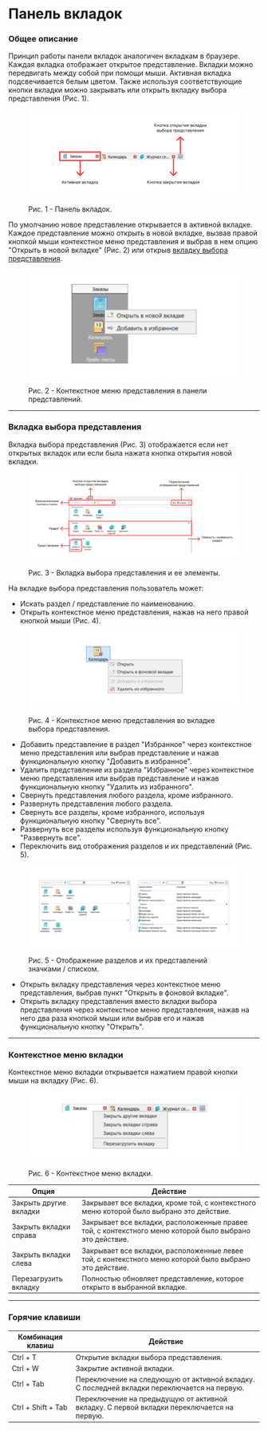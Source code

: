 # Панель вкладок

### Общее описание

Принцип работы панели вкладок аналогичен вкладкам в браузере. Каждая вкладка отображает открытое представление. Вкладки можно передвигать между собой при помощи мыши. Активная вкладка подсвечивается белым цветом. Также используя соответствующие кнопки вкладки можно закрывать или открыть вкладку выбора представления (Рис. 1).

<figure><img src="../../.gitbook/assets/Frame 31 (1).png" alt=""><figcaption><p>Рис. 1 - Панель вкладок.</p></figcaption></figure>



По умолчанию новое представление открывается в активной вкладке. Каждое представление можно открыть в новой вкладке, вызвав правой кнопкой мыши контекстное меню представления и выбрав в нем опцию "Открыть в новой вкладке" (Рис. 2) или открыв [вкладку выбора представления](panel-vkladok.md#vkladka-vybora-predstavleniya).

<figure><img src="../../.gitbook/assets/Frame 32.png" alt=""><figcaption><p>Рис. 2 - Контекстное меню представления в панели представлений.</p></figcaption></figure>



***

### Вкладка выбора представления

Вкладка выбора представления (Рис. 3) отображается если нет открытых вкладок или если была нажата кнопка открытия новой вкладки.

<figure><img src="../../.gitbook/assets/Frame 39.png" alt=""><figcaption><p>Рис. 3 - Вкладка выбора представления и ее элементы.</p></figcaption></figure>

На вкладке выбора представления пользователь может:

* Искать раздел / представление по наименованию.
* Открыть контекстное меню представления, нажав на него правой кнопкой мыши (Рис. 4).

<figure><img src="../../.gitbook/assets/Frame 41.png" alt=""><figcaption><p>Рис. 4 - Контекстное меню представления во вкладке выбора представления.</p></figcaption></figure>

* Добавить представление в раздел "Избранное" через контекстное меню представления или выбрав представление и нажав функциональную кнопку "Добавить в избранное".
* Удалить представление из раздела "Избранное" через контекстное меню представления или выбрав представление и нажав функциональную кнопку "Удалить из избранного".
* Свернуть представления любого раздела, кроме избранного.
* Развернуть представления любого раздела.
* Свернуть все разделы, кроме избранного, используя функциональную кнопку "Свернуть все".
* Развернуть все разделы используя функциональную кнопку "Развернуть все".
* Переключить вид отображения разделов и их представлений (Рис. 5).

<figure><img src="../../.gitbook/assets/Frame 38.png" alt=""><figcaption><p>Рис. 5 - Отображение разделов и их представлений значками / списком.</p></figcaption></figure>

* Открыть вкладку представления через контекстное меню представления, выбрав пункт "Открыть в фоновой вкладке".
* Открыть вкладку представления вместо вкладки выбора представления через контекстное меню представления, нажав на него два раза кнопкой мыши или выбрав его и нажав функциональную кнопку "Открыть".



***

### Контекстное меню вкладки

Контекстное меню вкладки открывается нажатием правой кнопки мыши на вкладку (Рис. 6).

<figure><img src="../../.gitbook/assets/Frame 27.png" alt=""><figcaption><p>Рис. 6 - Контекстное меню вкладки.</p></figcaption></figure>



| Опция                  | Действие                                                                                                |
| ---------------------- | ------------------------------------------------------------------------------------------------------- |
| Закрыть другие вкладки | Закрывает все вкладки, кроме той, с контекстного меню которой было выбрано это действие.                |
| Закрыть вкладки справа | Закрывает все вкладки, расположенные правее той, с контекстного меню которой было выбрано это действие. |
| Закрыть вкладки слева  | Закрывает все вкладки, расположенные левее той, с контекстного меню которой было выбрано это действие.  |
| Перезагрузить вкладку  | Полностью обновляет представление, которое открыто в выбранной вкладке.                                 |



***

### Горячие клавиши

| Комбинация клавиш  | Действие                                                                                    |
| ------------------ | ------------------------------------------------------------------------------------------- |
| Ctrl + T           | Открытие вкладки выбора представления.                                                      |
| Ctrl + W           | Закрытие активной вкладки.                                                                  |
| Ctrl + Tab         | Переключение на следующую от активной вкладку. С последней вкладки переключается на первую. |
| Ctrl + Shift + Tab | Переключение на предыдущую от активной вкладку. С первой вкладки переключается на первую.   |

